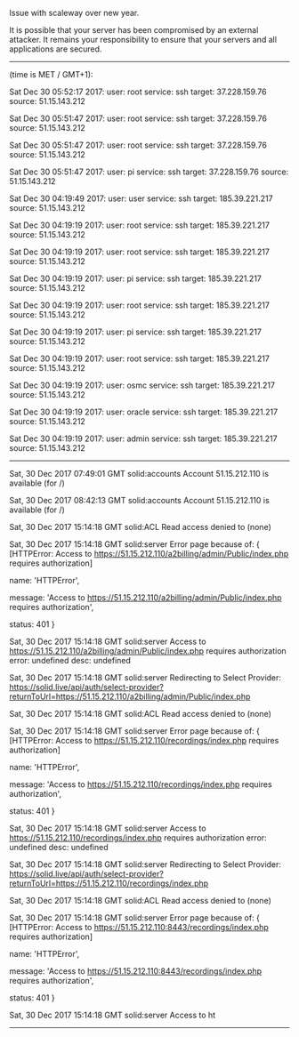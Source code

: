 Issue with scaleway over new year.

It is possible that your server has been compromised by an external attacker. It remains your responsibility to ensure that your servers and all applications are secured.

---

\(time is MET / GMT+1\):

Sat Dec 30 05:52:17 2017: user: root service: ssh target: 37.228.159.76 source: 51.15.143.212

Sat Dec 30 05:51:47 2017: user: root service: ssh target: 37.228.159.76 source: 51.15.143.212

Sat Dec 30 05:51:47 2017: user: root service: ssh target: 37.228.159.76 source: 51.15.143.212

Sat Dec 30 05:51:47 2017: user: pi service: ssh target: 37.228.159.76 source: 51.15.143.212

Sat Dec 30 04:19:49 2017: user: user service: ssh target: 185.39.221.217 source: 51.15.143.212

Sat Dec 30 04:19:19 2017: user: root service: ssh target: 185.39.221.217 source: 51.15.143.212

Sat Dec 30 04:19:19 2017: user: root service: ssh target: 185.39.221.217 source: 51.15.143.212

Sat Dec 30 04:19:19 2017: user: pi service: ssh target: 185.39.221.217 source: 51.15.143.212

Sat Dec 30 04:19:19 2017: user: root service: ssh target: 185.39.221.217 source: 51.15.143.212

Sat Dec 30 04:19:19 2017: user: pi service: ssh target: 185.39.221.217 source: 51.15.143.212

Sat Dec 30 04:19:19 2017: user: root service: ssh target: 185.39.221.217 source: 51.15.143.212

Sat Dec 30 04:19:19 2017: user: osmc service: ssh target: 185.39.221.217 source: 51.15.143.212

Sat Dec 30 04:19:19 2017: user: oracle service: ssh target: 185.39.221.217 source: 51.15.143.212

Sat Dec 30 04:19:19 2017: user: admin service: ssh target: 185.39.221.217 source: 51.15.143.212

---



Sat, 30 Dec 2017 07:49:01 GMT solid:accounts Account 51.15.212.110 is available \(for /\)

Sat, 30 Dec 2017 08:42:13 GMT solid:accounts Account 51.15.212.110 is available \(for /\)

Sat, 30 Dec 2017 15:14:18 GMT solid:ACL Read access denied to \(none\)

Sat, 30 Dec 2017 15:14:18 GMT solid:server Error page because of: { \[HTTPError: Access to https://51.15.212.110/a2billing/admin/Public/index.php requires authorization\]

name: 'HTTPError',

message: 'Access to https://51.15.212.110/a2billing/admin/Public/index.php requires authorization',

status: 401 }

Sat, 30 Dec 2017 15:14:18 GMT solid:server Access to https://51.15.212.110/a2billing/admin/Public/index.php requires authorization error: undefined desc: undefined

Sat, 30 Dec 2017 15:14:18 GMT solid:server Redirecting to Select Provider: https://solid.live/api/auth/select-provider?returnToUrl=https://51.15.212.110/a2billing/admin/Public/index.php

Sat, 30 Dec 2017 15:14:18 GMT solid:ACL Read access denied to \(none\)

Sat, 30 Dec 2017 15:14:18 GMT solid:server Error page because of: { \[HTTPError: Access to https://51.15.212.110/recordings/index.php requires authorization\]

name: 'HTTPError',

message: 'Access to https://51.15.212.110/recordings/index.php requires authorization',

status: 401 }

Sat, 30 Dec 2017 15:14:18 GMT solid:server Access to https://51.15.212.110/recordings/index.php requires authorization error: undefined desc: undefined

Sat, 30 Dec 2017 15:14:18 GMT solid:server Redirecting to Select Provider: https://solid.live/api/auth/select-provider?returnToUrl=https://51.15.212.110/recordings/index.php

Sat, 30 Dec 2017 15:14:18 GMT solid:ACL Read access denied to \(none\)

Sat, 30 Dec 2017 15:14:18 GMT solid:server Error page because of: { \[HTTPError: Access to https://51.15.212.110:8443/recordings/index.php requires authorization\]

name: 'HTTPError',

message: 'Access to https://51.15.212.110:8443/recordings/index.php requires authorization',

status: 401 }

Sat, 30 Dec 2017 15:14:18 GMT solid:server Access to ht

----



